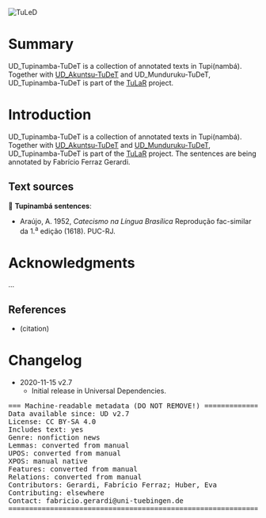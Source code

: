 ![TuLeD](mapNimu2.png)
# Summary

UD_Tupinamba-TuDeT is a collection of annotated texts in Tupi(nambá). Together with [UD_Akuntsu-TuDeT](https://github.com/UniversalDependencies/UD_Akuntsu-TuDeT) and UD_Munduruku-TuDeT, UD_Tupinamba-TuDeT is part of the [TuLaR](https://tular.org) project. 




# Introduction

UD_Tupinamba-TuDeT is a collection of annotated texts in Tupi(nambá). Together with [UD_Akuntsu-TuDeT](https://github.com/UniversalDependencies/UD_Akuntsu-TuDeT) and [UD_Munduruku-TuDeT](https://github.com/UniversalDependencies/UD_Munduruku-TuDeT), UD_Tupinamba-TuDeT is part of the [TuLaR](https://tular.org) project.  The sentences are being annotated by Fabrício Ferraz Gerardi.

## Text sources

&#x1F535; **Tupinambá sentences**:<br/>
* Araújo, A. 1952, *Catecismo na Língua Brasílica* Reprodução fac-similar da 1.<sup>a</sup> edição (1618). PUC-RJ.


# Acknowledgments

...

## References

* (citation)


# Changelog

* 2020-11-15 v2.7
  * Initial release in Universal Dependencies.


<pre>
=== Machine-readable metadata (DO NOT REMOVE!) ================================
Data available since: UD v2.7
License: CC BY-SA 4.0
Includes text: yes
Genre: nonfiction news
Lemmas: converted from manual
UPOS: converted from manual
XPOS: manual native
Features: converted from manual
Relations: converted from manual
Contributors: Gerardi, Fabrício Ferraz; Huber, Eva
Contributing: elsewhere
Contact: fabricio.gerardi@uni-tuebingen.de
===============================================================================
</pre>
